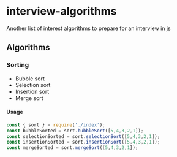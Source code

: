 # interview-algorithms
Another list of interest algorithms to prepare for an interview in js

## Algorithms

### Sorting
* Bubble sort
* Selection sort
* Insertion sort 
* Merge sort

#### Usage 

```JavaScript
const { sort } = require('./index');
const bubbleSorted = sort.bubbleSort([5,4,3,2,1]);
const selectionSorted = sort.selectionSort([5,4,3,2,1]);
const insertionSorted = sort.insertionSort([5,4,3,2,1]);
const mergeSorted = sort.mergeSort([5,4,3,2,1]);
```
